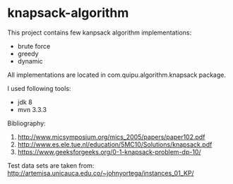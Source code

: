 # knapsack-algorithm

This project contains few kanpsack algorithm implementations:
- brute force
- greedy
- dynamic

All implementations are located in com.quipu.algorithm.knapsack package.

I used following tools:
- jdk 8
- mvn 3.3.3

Bibliography:

1. http://www.micsymposium.org/mics_2005/papers/paper102.pdf
2. http://www.es.ele.tue.nl/education/5MC10/Solutions/knapsack.pdf
3. https://www.geeksforgeeks.org/0-1-knapsack-problem-dp-10/

Test data sets are taken from:
http://artemisa.unicauca.edu.co/~johnyortega/instances_01_KP/

